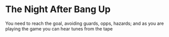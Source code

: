 # The Night After Bang Up
 You need to reach the goal, avoiding guards, opps, hazards; and as you are playing the game you can hear tunes from the tape 
